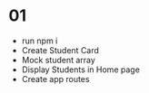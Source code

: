 # 01

- run npm i
- Create Student Card
- Mock student array
- Display Students in Home page
- Create app routes
